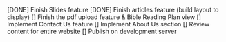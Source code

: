 [DONE] Finish Slides feature
[DONE] Finish articles feature (build layout to display)
[] Finish the pdf upload feature & Bible Reading Plan view
[] Implement Contact Us feature
[] Implement About Us section
[] Review content for entire website
[] Publish on development server
